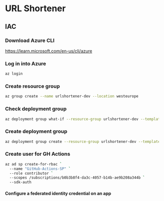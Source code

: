 # URL Shortener

## IAC

### Download Azure CLI
https://learn.microsoft.com/en-us/cli/azure

### Log in into Azure
```bash
az login
```

### Create resource group
```bash
az group create --name urlshortener-dev --location westeurope
```

### Check deployment group
```bash
az deployment group what-if --resource-group urlshortener-dev --template-file infrastructure/main.bicep
```

### Create deployment group
```bash
az deployment group create --resource-group urlshortener-dev --template-file infrastructure/main.bicep
```

### Create user for GH Actions
```bash
az ad sp create-for-rbac `
  --name "GitHub-Actions-SP" `
  --role contributor `
  --scopes /subscriptions/b0b3b8f4-da3c-4057-b14b-ae9b208a344b `
  --sdk-auth
```

#### Configure a federated identity credential on an app